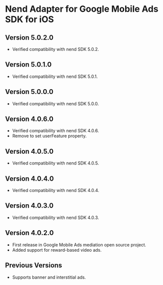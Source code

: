 # Nend Adapter for Google Mobile Ads SDK for iOS

## Version 5.0.2.0
- Verified compatibility with nend SDK 5.0.2.

## Version 5.0.1.0
- Verified compatibility with nend SDK 5.0.1.

## Version 5.0.0.0
- Verified compatibility with nend SDK 5.0.0.

## Version 4.0.6.0
- Verified compatibility with nend SDK 4.0.6.
- Remove to set userFeature property.

## Version 4.0.5.0
- Verified compatibility with nend SDK 4.0.5.

## Version 4.0.4.0
- Verified compatibility with nend SDK 4.0.4.

## Version 4.0.3.0
- Verified compatibility with nend SDK 4.0.3.

## Version 4.0.2.0
- First release in Google Mobile Ads mediation open source project.
- Added support for reward-based video ads.

## Previous Versions
- Supports banner and interstitial ads.
